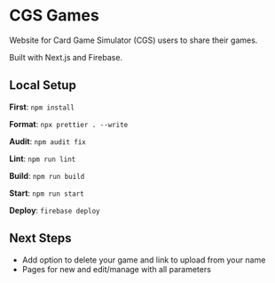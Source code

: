 # CGS Games

Website for Card Game Simulator (CGS) users to share their games.

Built with Next.js and Firebase.

## Local Setup

**First**: `npm install`

**Format**: `npx prettier . --write`

**Audit**: `npm audit fix`

**Lint**: `npm run lint`

**Build**: `npm run build`

**Start**: `npm run start`

**Deploy**: `firebase deploy`

## Next Steps

- Add option to delete your game and link to upload from your name
- Pages for new and edit/manage with all parameters
